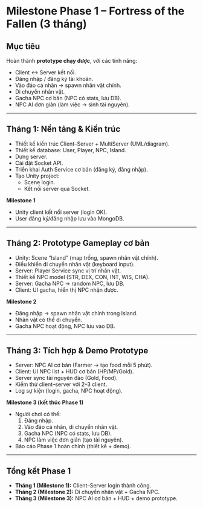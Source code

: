 # Milestone Phase 1 – Fortress of the Fallen (3 tháng)

## Mục tiêu
Hoàn thành **prototype chạy được**, với các tính năng:
- Client ↔ Server kết nối.
- Đăng nhập / đăng ký tài khoản.
- Vào đảo cá nhân → spawn nhân vật chính.
- Di chuyển nhân vật.
- Gacha NPC cơ bản (NPC có stats, lưu DB).
- NPC AI đơn giản (làm việc → sinh tài nguyên).

---

## Tháng 1: Nền tảng & Kiến trúc
- Thiết kế kiến trúc Client–Server + MultiServer (UML/diagram).
- Thiết kế database: User, Player, NPC, Island.
- Dựng server.
- Cài đặt Socket API.
- Triển khai Auth Service cơ bản (đăng ký, đăng nhập).
- Tạo Unity project:
  - Scene login.
  - Kết nối server qua Socket.

**Milestone 1**  
- Unity client kết nối server (login OK).  
- User đăng ký/đăng nhập lưu vào MongoDB.  

---

## Tháng 2: Prototype Gameplay cơ bản
- Unity: Scene “Island” (map trống, spawn nhân vật chính).
- Điều khiển di chuyển nhân vật (keyboard input).
- Server: Player Service sync vị trí nhân vật.
- Thiết kế NPC model (STR, DEX, CON, INT, WIS, CHA).
- Server: Gacha NPC → random NPC, lưu DB.
- Client: UI gacha, hiển thị NPC nhận được.

**Milestone 2**  
- Đăng nhập → spawn nhân vật chính trong Island.  
- Nhân vật có thể di chuyển.  
- Gacha NPC hoạt động, NPC lưu vào DB.  

---

## Tháng 3: Tích hợp & Demo Prototype
- Server: NPC AI cơ bản (Farmer → tạo food mỗi 5 phút).
- Client: UI NPC list + HUD cơ bản (HP/MP/Gold).
- Server sync tài nguyên đảo (Gold, Food).
- Kiểm thử client–server với 2–3 client.
- Log sự kiện (login, gacha, NPC hoạt động).

**Milestone 3 (kết thúc Phase 1)**  
- Người chơi có thể:
  1. Đăng nhập.
  2. Vào đảo cá nhân, di chuyển nhân vật.
  3. Gacha NPC (NPC có stats, lưu DB).
  4. NPC làm việc đơn giản (tạo tài nguyên).  
- Báo cáo Phase 1 hoàn chỉnh (thiết kế + demo).  

---

## Tổng kết Phase 1
- **Tháng 1 (Milestone 1):** Client–Server login thành công.  
- **Tháng 2 (Milestone 2):** Di chuyển nhân vật + Gacha NPC.  
- **Tháng 3 (Milestone 3):** NPC AI cơ bản + HUD + demo prototype.  
